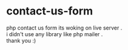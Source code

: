 # contact-us-form
php contact us form its woking on live server . \
i didn't use any library like php mailer .\
thank you :)
